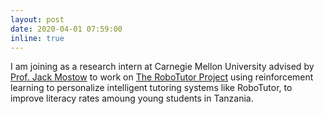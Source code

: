 ```yaml
---
layout: post
date: 2020-04-01 07:59:00
inline: true
---
```


I am joining as a research intern at Carnegie Mellon University advised by <a href="http://www.cs.cmu.edu/~mostow/">Prof. Jack Mostow</a> to work on <a href="https://www.cmu.edu/scs/robotutor/what-is-robotutor/index.html#:~:text=RoboTutor%20is%20a%20scalable%20open,for%20the%20child%20to%20perform">The RoboTutor Project</a> using reinforcement learning to personalize intelligent tutoring systems like RoboTutor, to improve literacy rates amoung young students in Tanzania.